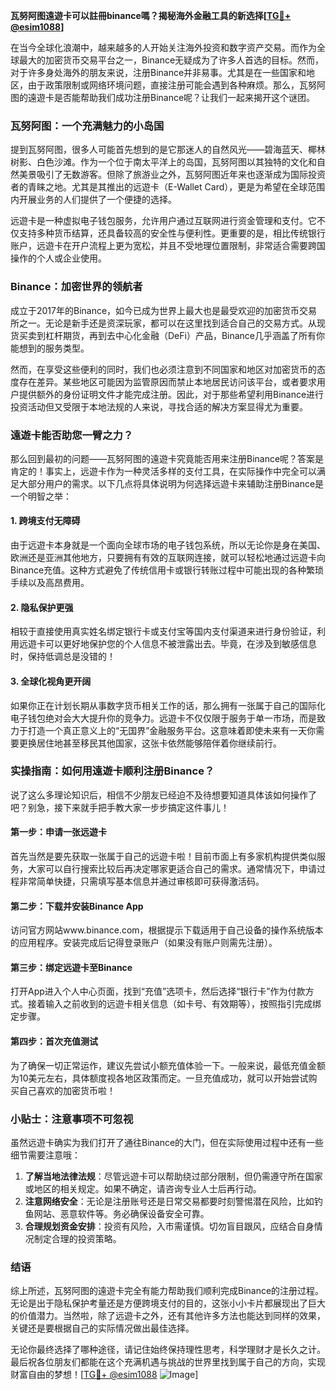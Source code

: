 **瓦努阿图遠遊卡可以註冊binance嗎？揭秘海外金融工具的新选择[[TG💪+ @esim1088](https://t.me/s/esim1088)]**

在当今全球化浪潮中，越来越多的人开始关注海外投资和数字资产交易。而作为全球最大的加密货币交易平台之一，Binance无疑成为了许多人首选的目标。然而，对于许多身处海外的朋友来说，注册Binance并非易事。尤其是在一些国家和地区，由于政策限制或网络环境问题，直接注册可能会遇到各种麻烦。那么，瓦努阿图的遠遊卡是否能帮助我们成功注册Binance呢？让我们一起来揭开这个谜团。

### 瓦努阿图：一个充满魅力的小岛国

提到瓦努阿图，很多人可能首先想到的是它那迷人的自然风光——碧海蓝天、椰林树影、白色沙滩。作为一个位于南太平洋上的岛国，瓦努阿图以其独特的文化和自然美景吸引了无数游客。但除了旅游业之外，瓦努阿图近年来也逐渐成为国际投资者的青睐之地。尤其是其推出的远遊卡（E-Wallet Card），更是为希望在全球范围内开展业务的人们提供了一个便捷的选择。

远遊卡是一种虚拟电子钱包服务，允许用户通过互联网进行资金管理和支付。它不仅支持多种货币结算，还具备较高的安全性与便利性。更重要的是，相比传统银行账户，远遊卡在开户流程上更为宽松，并且不受地理位置限制，非常适合需要跨国操作的个人或企业使用。

### Binance：加密世界的领航者

成立于2017年的Binance，如今已成为世界上最大也是最受欢迎的加密货币交易所之一。无论是新手还是资深玩家，都可以在这里找到适合自己的交易方式。从现货买卖到杠杆期货，再到去中心化金融（DeFi）产品，Binance几乎涵盖了所有你能想到的服务类型。

然而，在享受这些便利的同时，我们也必须注意到不同国家和地区对加密货币的态度存在差异。某些地区可能因为监管原因而禁止本地居民访问该平台，或者要求用户提供额外的身份证明文件才能完成注册。因此，对于那些希望利用Binance进行投资活动但又受限于本地法规的人来说，寻找合适的解决方案显得尤为重要。

### 遠遊卡能否助您一臂之力？

那么回到最初的问题——瓦努阿图的遠遊卡究竟能否用来注册Binance呢？答案是肯定的！事实上，远遊卡作为一种灵活多样的支付工具，在实际操作中完全可以满足大部分用户的需求。以下几点将具体说明为何选择远遊卡来辅助注册Binance是一个明智之举：

#### 1. 跨境支付无障碍
由于远遊卡本身就是一个面向全球市场的电子钱包系统，所以无论你是身在美国、欧洲还是亚洲其他地方，只要拥有有效的互联网连接，就可以轻松地通过远遊卡向Binance充值。这种方式避免了传统信用卡或银行转账过程中可能出现的各种繁琐手续以及高昂费用。

#### 2. 隐私保护更强
相较于直接使用真实姓名绑定银行卡或支付宝等国内支付渠道来进行身份验证，利用远遊卡可以更好地保护您的个人信息不被泄露出去。毕竟，在涉及到敏感信息时，保持低调总是没错的！

#### 3. 全球化视角更开阔
如果你正在计划长期从事数字货币相关工作的话，那么拥有一张属于自己的国际化电子钱包绝对会大大提升你的竞争力。远遊卡不仅仅限于服务于单一市场，而是致力于打造一个真正意义上的“无国界”金融服务平台。这意味着即使未来有一天你需要更换居住地甚至移民其他国家，这张卡依然能够陪伴着你继续前行。

### 实操指南：如何用遠遊卡顺利注册Binance？

说了这么多理论知识后，相信不少朋友已经迫不及待想要知道具体该如何操作了吧？别急，接下来就手把手教大家一步步搞定这件事儿！

#### 第一步：申请一张远遊卡
首先当然是要先获取一张属于自己的远遊卡啦！目前市面上有多家机构提供类似服务，大家可以自行搜索比较后再决定哪家更适合自己的需求。通常情况下，申请过程非常简单快捷，只需填写基本信息并通过审核即可获得激活码。

#### 第二步：下载并安装Binance App
访问官方网站www.binance.com，根据提示下载适用于自己设备的操作系统版本的应用程序。安装完成后记得登录账户（如果没有账户则需先注册）。

#### 第三步：绑定远遊卡至Binance
打开App进入个人中心页面，找到“充值”选项卡，然后选择“银行卡”作为付款方式。接着输入之前收到的远遊卡相关信息（如卡号、有效期等），按照指引完成绑定步骤。

#### 第四步：首次充值测试
为了确保一切正常运作，建议先尝试小额充值体验一下。一般来说，最低充值金额为10美元左右，具体额度视各地区政策而定。一旦充值成功，就可以开始尝试购买自己喜欢的加密货币啦！

### 小贴士：注意事项不可忽视

虽然远遊卡确实为我们打开了通往Binance的大门，但在实际使用过程中还有一些细节需要注意哦：

1. **了解当地法律法规**：尽管远遊卡可以帮助绕过部分限制，但仍需遵守所在国家或地区的相关规定。如果不确定，请咨询专业人士后再行动。
2. **注意网络安全**：无论是注册账号还是日常交易都要时刻警惕潜在风险，比如钓鱼网站、恶意软件等。务必确保设备安全可靠。
3. **合理规划资金安排**：投资有风险，入市需谨慎。切勿盲目跟风，应结合自身情况制定合理的投资策略。

### 结语

综上所述，瓦努阿图的遠遊卡完全有能力帮助我们顺利完成Binance的注册过程。无论是出于隐私保护考量还是方便跨境支付的目的，这张小小卡片都展现出了巨大的价值潜力。当然啦，除了远遊卡之外，还有其他许多方法也能达到同样的效果，关键还是要根据自己的实际情况做出最佳选择。

无论你最终选择了哪种途径，请记住始终保持理性思考，科学理财才是长久之计。最后祝各位朋友们都能在这个充满机遇与挑战的世界里找到属于自己的方向，实现财富自由的梦想！[[TG💪+ @esim1088](https://t.me/s/esim1088) ![Image](https://i.postimg.cc/4NQfJmqS/Snipaste-2025-05-13-00-14-12.png)]